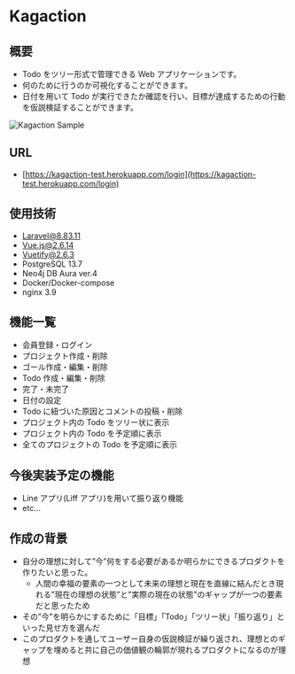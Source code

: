 # Kagaction

## 概要

- Todo をツリー形式で管理できる Web アプリケーションです。
- 何のために行うのか可視化することができます。
- 日付を用いて Todo が実行できたか確認を行い、目標が達成するための行動を仮説検証することができます。

![Kagaction Sample](https://gyazo.com/b9960a606a5d54fdea443b49fb69a015)

## URL

- [https://kagaction-test.herokuapp.com/login](https://kagaction-test.herokuapp.com/login)

## 使用技術

- Laravel@8.83.11
- Vue.js@2.6.14
- Vuetify@2.6.3
- PostgreSQL 13.7
- Neo4j DB Aura ver.4
- Docker/Docker-compose
- nginx 3.9

## 機能一覧

- 会員登録・ログイン
- プロジェクト作成・削除
- ゴール作成・編集・削除
- Todo 作成・編集・削除
- 完了・未完了
- 日付の設定
- Todo に紐づいた原因とコメントの投稿・削除
- プロジェクト内の Todo をツリー状に表示
- プロジェクト内の Todo を予定順に表示
- 全てのプロジェクトの Todo を予定順に表示

## 今後実装予定の機能

- Line アプリ(Liff アプリ)を用いて振り返り機能
- etc...

## 作成の背景

- 自分の理想に対して”今”何をする必要があるか明らかにできるプロダクトを作りたいと思った。
  - 人間の幸福の要素の一つとして未来の理想と現在を直線に結んだとき現れる"現在の理想の状態”と"実際の現在の状態"のギャップが一つの要素だと思ったため
- その”今"を明らかにするために「目標」「Todo」「ツリー状」「振り返り」といった見せ方を選んだ
- このプロダクトを通してユーザー自身の仮説検証が繰り返され、理想とのギャップを埋めると共に自己の価値観の輪郭が現れるプロダクトになるのが理想
